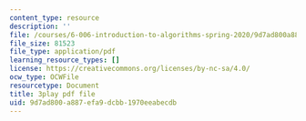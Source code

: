 ```yaml
---
content_type: resource
description: ''
file: /courses/6-006-introduction-to-algorithms-spring-2020/9d7ad800a887efa9dcbb1970eeabecdb_IBfWDYSffUU.pdf
file_size: 81523
file_type: application/pdf
learning_resource_types: []
license: https://creativecommons.org/licenses/by-nc-sa/4.0/
ocw_type: OCWFile
resourcetype: Document
title: 3play pdf file
uid: 9d7ad800-a887-efa9-dcbb-1970eeabecdb
---
```

